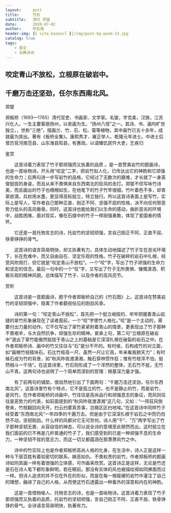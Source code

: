 ```yaml
---
layout:     post
title:      竹石
subtitle:   清代 郑燮
date:       2020-07-02
author:     听松阁
header-img: {{ site.baseurl }}/img/post-bg-poem-13.jpg
catalog: true
tags:
    - 美文
    - 古典诗词
---
```


## 咬定青山不放松，立根原在破岩中。

## 千磨万击还坚劲，任尔东西南北风。



郑燮 

郑板桥（1693—1765）清代官吏、书画家、文学家。名燮，字克柔，汉族，江苏兴化人。一生主要客居扬州，以卖画为生。“扬州八怪”之一。其诗、书、画均旷世独立，，世称“三绝”，擅画兰、竹、石、松、菊等植物，其中画竹已五十余年，成就最为突出。著有《板桥全集》。康熙秀才、雍正举人、乾隆元年进士。中进士后曾历官河南范县、山东潍县知县，有惠政。以请臻饥民忤大吏，乞疾归





鉴赏



　　这首诗着力表现了竹子那顽强而又执着的品质 。是一首赞美岩竹的题画诗，也是一首咏物诗。开头用“咬定”二字，把岩竹拟人化，已传达出它的神韵和它顽强的生命力；后两句进一步写岩竹的品格，它经过了无数次的磨难，才长就了一身英俊挺拔的身姿，而且从来不畏惧来自东西南北的狂风的击打。郑燮不但写咏竹诗美，而且画出的竹子也栩栩如生，在他笔下的竹子竹竿很细，竹叶着色不多，却青翠欲滴，兵权用水墨，更显得高标挺立，特立独行。所以这首诗表面上是写竹，实际上是写人，写作者自己那种正直、刚正不阿、坚强不屈的性格，决不向任何邪恶势力低头的高风傲骨。同时，这首诗也能给我们以生命的感动，曲折恶劣的环境中，战胜困难，面对现实，像在石缝中的竹子一样刚强勇敢，体现了爱国者的情怀。



　　它还是一首托物言志的诗，托岩竹的坚韧顽强，言自己刚正不阿、正直不屈、铁骨铮铮的骨气。



　　这首诗的语言简易明快，却又执著有力，具体生动地描述了竹子生在恶劣环境下，长在危难中，而又自由自在、坚定乐观的性格。竹子在破碎的岩石中扎根，经受风吹雨打，但它就是“咬定青山不放松”。一个“咬”字，写出了竹子顽强的生命力和坚定的信念。最后一句中的一个“任”字，又写出了竹子无所畏惧、慷慨潇洒、积极乐观的精神风貌。总体描写了竹子、以及作者的高风亮节。







赏析



　　这首诗是一首题画诗，题于作者郑板桥自己的《竹石图》上。这首诗在赞美岩竹的坚韧顽强中，隐寓了作者藐视俗见的刚劲风骨。



　　诗的第一句：“咬定青山不放松”，首先把一个挺立峭拔的、牢牢把握着青山岩缝的翠竹形象展现在了读者面前。一个“咬”字使竹人格化。”咬”是一个主动的，需要付出力量的动作。它不仅写出了翠竹紧紧附着青山的情景，更表现出了竹子那种不畏艰辛，与大自然抗争，顽强生存的精神。紧承上句，第二句“立根原在破岩中”道出了翠竹能傲然挺拔于青山之上的基础是它深深扎根在破裂的岩石之中。在作者郑板桥诗、画中的竹又往往与“石”是分不开的。有时侯，石构成竹的对立面，如“画根竹枝插块石，石比竹枝高一尺，虽然一尺让它高，年来看我掀天力”；有时候石成为竹的背景，如”秋风昨夜渡潇湘，触石穿林惯作狂；惟有竹枝浑不怕，挺然相斗一千场”。在这首诗里，竹石则形成了一个浑然的整体，无石竹不挺，无竹山不青。这两句诗也说明了一个简单而深刻的哲理：根基深力量才强。



　　有了前两句的铺垫，很自然地引出了下面两句：“千磨万击还坚劲，任尔东西南北风”。这首诗里竹有个特点，它不是孤立的竹，也不是静止的竹，而是岩竹，是风竹。在作者郑板桥的诗画中，竹往往是高尚品行和顽强意志的象征，而风则往往是恶势力的代表，如前面提到的“秋风昨夜渡潇湘”这几句，又如：“一阵狂风倒卷来，竹枝翻回向天开。扫云扫雾真吾事，岂屑区区扫地埃。”在这首诗中同样竹子经受着“东西南北风”一年四季的千磨万击。但是由于它深深扎根于岩石之中而仍岿然不动，坚韧刚劲。什么样的风都对它无可奈何。诗人用”千”、“万”两字写出了竹子那种坚韧无畏、从容自信的神态，可以说全诗的意境至此顿然而出。这时挺立在我们面前的已不再是几杆普通的竹子了，我们感受到的已是一种顽强不息的生命力，一种坚韧不拔的意志力，而这一切又都蕴涵在那萧萧风竹之中。



　　诗中的竹实际上也是作者郑板桥高尚人格的化身，在生活中，诗人正是这样一种与下层百姓有着较密切的联系，嫉恶如仇、不畏权贵的岩竹。作者郑板桥的题画诗如同其画一样有着很强的立体感，可作画来欣赏。这首诗正是这样，无论是竹还是石在诗人笔下都形象鲜明，若在眼前。那没有实体的风也被描绘得如同拂面而过一样。但诗人追求的并不仅在外在的形似，而是在每一根瘦硬的岩竹中灌注了自己的理想，融进了自己的人格，从而使这竹石透露出一种畜外的深意和内在的神韵。



　　这是一首借物喻人、托物言志的诗，也是一首咏物诗。这首诗着力表现了竹子那顽强而又执着的品质，托岩竹的坚韧顽强，言自己刚正不阿、正直不屈、铁骨铮铮的骨气。全诗语言简易明快，执著有力。
